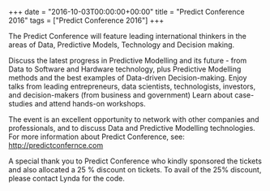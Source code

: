 +++
date = "2016-10-03T00:00:00+00:00"
title = "Predict Conference 2016"
tags = ["Predict Conference 2016"]
+++


The Predict Conference will feature leading international thinkers in the areas of Data, Predictive Models, Technology and Decision making.

Discuss the latest progress in Predictive Modelling and its future - from Data to Software and Hardware technology, plus Predictive Modelling methods and the best examples of Data-driven Decision-making.
Enjoy talks from leading entrepreneurs, data scientists, technologists, investors, and decision-makers (from business and government)
Learn about case-studies and attend hands-on workshops.

The event is an excellent opportunity to network with other companies and professionals, and to discuss Data and Predictive Modelling technologies. For more information about Predict Conference, see: http://predictconfernce.com

A special thank you to Predict Conference who kindly sponsored the tickets and also allocated a 25 % discount on tickets. To avail of the 25% discount, please contact Lynda for the code.
